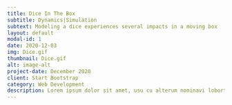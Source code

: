```yaml
---
title: Dice In The Box
subtitle: Dynamics|Simulation 
subtext: Modeling a dice experiences several impacts in a moving box
layout: default
modal-id: 1
date: 2020-12-03
img: Dice.gif
thumbnail: Dice.gif
alt: image-alt
project-date: December 2020
client: Start Bootstrap
category: Web Development
description: Lorem ipsum dolor sit amet, usu cu alterum nominavi lobortis. At duo novum diceret. Tantas apeirian vix et, usu sanctus postulant inciderint ut, populo diceret necessitatibus in vim. Cu eum dicam feugiat noluisse.
---
```

